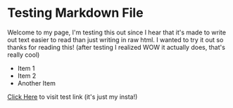 
# Testing Markdown File

Welcome to my page, I'm testing this out since I hear that it's made to write out 
text easier to read than just writing in raw html. I wanted to try it out so thanks for reading this!
(after testing I realized WOW it actually does, that's really cool)

- Item 1
- Item 2
- Another Item

[Click Here](https://www.instagram.com/tung_t_tran/) to visit test link (it's just my insta!)
<html>

</html><p></p>
<p>


<p></p>
